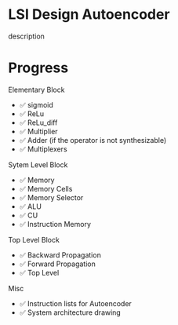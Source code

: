 
# LSI Design Autoencoder

description


# Progress

Elementary Block
- ✅ sigmoid 
- ✅ ReLu
- ✅ ReLu_diff
- ✅ Multiplier
- ✅ Adder (if the operator is not synthesizable)
- ✅ Multiplexers

Sytem Level Block
- ✅ Memory
- ✅ Memory Cells
- ✅ Memory Selector
- ✅ ALU
- ✅ CU
- ✅ Instruction Memory

Top Level Block
- ✅ Backward Propagation 
- ✅ Forward Propagation
- ✅ Top Level

Misc
- ✅ Instruction lists for Autoencoder
- ✅ System architecture drawing
